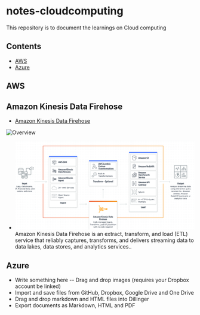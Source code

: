 # notes-cloudcomputing
This repository is to document the learnings on Cloud computing


## Contents
- [AWS](#AWS)
- [Azure](#Azure)

## AWS

## Amazon Kinesis Data Firehose

- [Amazon Kinesis Data Firehose](https://docs.aws.amazon.com/firehose/latest/dev/what-is-this-service.html) 

![Overview](images/overview.png)


- [![kinesisfirehose](images/AmznDataKinesisFirehose.PNG)](https://d1.awsstatic.com/pdp-how-it-works-assets/product-page-diagram_Amazon-KDF_HIW-V2-Updated-Diagram@2x.6e531854393eabf782f5a6d6d3b63f2e74de0db4.png)
Amazon Kinesis Data Firehose is an extract, transform, and load (ETL) service that reliably captures, transforms, and delivers streaming data to data lakes, data stores, and analytics services..


## Azure

- Write something here
-- Drag and drop images (requires your Dropbox account be linked)
- Import and save files from GitHub, Dropbox, Google Drive and One Drive
- Drag and drop markdown and HTML files into Dillinger
- Export documents as Markdown, HTML and PDF
